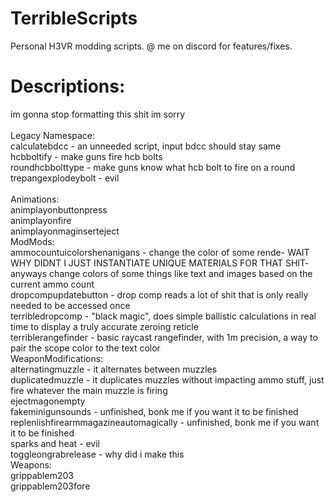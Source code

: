 # TerribleScripts</br>
Personal H3VR modding scripts. @ me on discord for features/fixes.

# Descriptions:
im gonna stop formatting this shit im sorry</br>
</br>
Legacy Namespace:</br>
calculatebdcc - an unneeded script, input bdcc should stay same</br>
hcbboltify - make guns fire hcb bolts</br>
roundhcbbolttype - make guns know what hcb bolt to fire on a round</br>
trepangexplodeybolt - evil</br></br>
Animations:</br>
animplayonbuttonpress</br>
animplayonfire</br>
animplayonmaginserteject</br>
ModMods:</br>
ammocountuicolorshenanigans - change the color of some rende- WAIT WHY DIDNT I JUST INSTANTIATE UNIQUE MATERIALS FOR THAT SHIT- anyways change colors of some things like text and images based on the current ammo count</br>
dropcompupdatebutton - drop comp reads a lot of shit that is only really needed to be accessed once</br>
terribledropcomp - "black magic", does simple ballistic calculations in real time to display a truly accurate zeroing reticle</br>
terriblerangefinder - basic raycast rangefinder, with 1m precision, a way to pair the scope color to the text color</br>
WeaponModifications:</br>
alternatingmuzzle - it alternates between muzzles</br>
duplicatedmuzzle - it duplicates muzzles without impacting ammo stuff, just fire whatever the main muzzle is firing</br>
ejectmagonempty</br>
fakeminigunsounds - unfinished, bonk me if you want it to be finished</br>
repleniishfirearmmagazineautomagically - unfinished, bonk me if you want it to be finished</br>
sparks and heat - evil</br>
toggleongrabrelease - why did i make this</br>
Weapons:</br>
grippablem203</br>
grippablem203fore</br>
